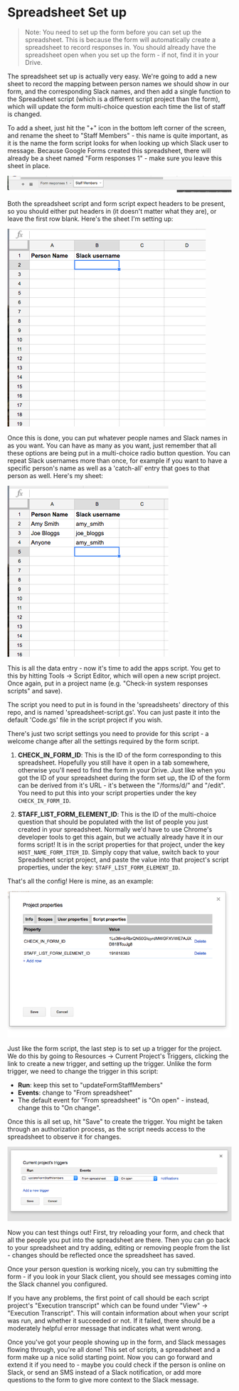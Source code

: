 # Spreadsheet Set up

> Note: You need to set up the form before you can set up the spreadsheet. This is because the form will automatically create a spreadsheet to record responses in. You should already have the spreadsheet open when you set up the form - if not, find it in your Drive.

The spreadsheet set up is actually very easy. We're going to add a new sheet to record the mapping between person names we should show in our form, and the corresponding Slack names, and then add a single function to the Spreadsheet script (which is a different script project than the form), which will update the form multi-choice question each time the list of staff is changed.

To add a sheet, just hit the "+" icon in the bottom left corner of the screen, and rename the sheet to "Staff Members" - this name is quite important, as it is the name the form script looks for when looking up which Slack user to message. Because Google Forms created this spreadsheet, there will already be a sheet named "Form responses 1" - make sure you leave this sheet in place.

![](screenshots/sheets.png)

Both the spreadsheet script and form script expect headers to be present, so you should either put headers in (it doesn't matter what they are), or leave the first row blank. Here's the sheet I'm setting up:

![](screenshots/sheet-with-headers.png)

Once this is done, you can put whatever people names and Slack names in as you want. You can have as many as you want, just remember that all these options are being put in a multi-choice radio button question. You can repeat Slack usernames more than once, for example if you want to have a specific person's name as well as a 'catch-all' entry that goes to that person as well. Here's my sheet:

![](screenshots/sheet-with-entries.png)

This is all the data entry - now it's time to add the apps script. You get to this by hitting Tools -> Script Editor, which will open a new script project. Once again, put in a project name (e.g. "Check-in system responses scripts" and save).

The script you need to put in is found in the 'spreadsheets' directory of this repo, and is named 'spreadsheet-script.gs'. You can just paste it into the default 'Code.gs' file in the script project if you wish.

There's just two script settings you need to provide for this script - a welcome change after all the settings required by the form script.

1. **CHECK_IN_FORM_ID**: This is the ID of the form corresponding to this spreadsheet. Hopefully you still have it open in a tab somewhere, otherwise you'll need to find the form in your Drive. Just like when you got the ID of your spreadsheet during the form set up, the ID of the form can be derived from it's URL - it's between the "/forms/d/" and "/edit". You need to put this into your script properties under the key `CHECK_IN_FORM_ID`.

2. **STAFF_LIST_FORM_ELEMENT_ID**: This is the ID of the multi-choice question that should be populated with the list of people you just created in your spreadsheet. Normally we'd have to use Chrome's developer tools to get this again, but we actually already have it in our forms script! It is in the script properties for that project, under the key `HOST_NAME_FORM_ITEM_ID`. Simply copy that value, switch back to your Spreadsheet script project, and paste the value into that project's script properties, under the key: `STAFF_LIST_FORM_ELEMENT_ID`.

That's all the config! Here is mine, as an example:

![](screenshots/completed-config.png)

Just like the form script, the last step is to set up a trigger for the project. We do this by going to Resources -> Current Project's Triggers, clicking the link to create a new trigger, and setting up the trigger. Unlike the form trigger, we need to change the trigger in this script:

* **Run**: keep this set to "updateFormStaffMembers"
* **Events**: change to "From spreadsheet"
* The default event for "From spreadsheet" is "On open" - instead, change this to "On change".

Once this is all set up, hit "Save" to create the trigger. You might be taken through an authorization process, as the script needs access to the spreadsheet to observe it for changes.

![](screenshots/triggers.png)

Now you can test things out! First, try reloading your form, and check that all the people you put into the spreadsheet are there. Then you can go back to your spreadsheet and try adding, editing or removing people from the list - changes should be reflected once the spreadsheet has saved.

Once your person question is working nicely, you can try submitting the form - if you look in your Slack client, you should see messages coming into the Slack channel you configured.

If you have any problems, the first point of call should be each script project's "Execution transcript" which can be found under "View" -> "Execution Transcript". This will contain information about when your script was run, and whether it succeeded or not. If it failed, there should be a moderately helpful error message that indicates what went wrong.

Once you've got your people showing up in the form, and Slack messages flowing through, you're all done! This set of scripts, a spreadsheet and a form make up a nice solid starting point. Now you can go forward and extend it if you need to - maybe you could check if the person is online on Slack, or send an SMS instead of a Slack notification, or add more questions to the form to give more context to the Slack message.
